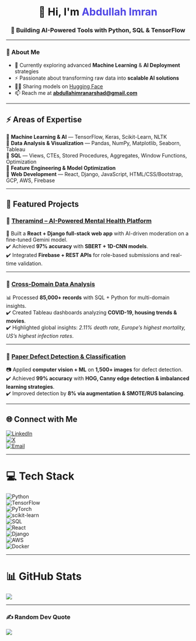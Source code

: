 <h1 align="center">👋 Hi, I'm <span style="color:#4F46E5">Abdullah Imran</span></h1>
<h3 align="center">🚀 Building AI-Powered Tools with Python, SQL & TensorFlow</h3>

---

### 🌟 About Me  
- 🌱 Currently exploring advanced **Machine Learning** & **AI Deployment** strategies  
- ⚡ Passionate about transforming raw data into **scalable AI solutions**  
- 🧑‍💻 Sharing models on [Hugging Face](https://huggingface.co/spaces/AbdullahImran)  
- 📫 Reach me at **abdullahimranarshad@gmail.com**  

---

## ⚡ Areas of Expertise  
🔹 **Machine Learning & AI** — TensorFlow, Keras, Scikit-Learn, NLTK  
🔹 **Data Analysis & Visualization** — Pandas, NumPy, Matplotlib, Seaborn, Tableau  
🔹 **SQL** — Views, CTEs, Stored Procedures, Aggregates, Window Functions, Optimization  
🔹 **Feature Engineering & Model Optimization**  
🔹 **Web Development** — React, Django, JavaScript, HTML/CSS/Bootstrap, GCP, AWS, Firebase  

---

## 🚀 Featured Projects  

### 🔹 [Theramind – AI-Powered Mental Health Platform](https://github.com/poetabdullah/theramind.git)  
🧠 Built a **React + Django full-stack web app** with AI-driven moderation on a fine-tuned Gemini model.  
✔️ Achieved **97% accuracy** with **SBERT + 1D-CNN models**.  
✔️ Integrated **Firebase + REST APIs** for role-based submissions and real-time validation.  

---

### 🔹 [Cross-Domain Data Analysis](https://github.com/poetabdullah/Cross-Domain-Data-Analysis-COVID-19-Housing-Movies.git)  
📊 Processed **85,000+ records** with SQL + Python for multi-domain insights.  
✔️ Created Tableau dashboards analyzing **COVID-19, housing trends & movies**.  
✔️ Highlighted global insights: *2.11% death rate, Europe’s highest mortality, US’s highest infection rates*.  

---

### 🔹 [Paper Defect Detection & Classification](https://github.com/poetabdullah/Paper-Defect-Detection-and-Classification.git)  
📷 Applied **computer vision + ML** on **1,500+ images** for defect detection.  
✔️ Achieved **99% accuracy** with **HOG, Canny edge detection & imbalanced learning strategies**.  
✔️ Improved detection by **8% via augmentation & SMOTE/RUS balancing**.  

---

## 🌐 Connect with Me  
[![LinkedIn](https://img.shields.io/badge/LinkedIn-%230077B5.svg?logo=linkedin&logoColor=white)](https://linkedin.com/in/abdullah--imran/)  
[![X](https://img.shields.io/badge/Twitter-black.svg?logo=X&logoColor=white)](https://x.com/AbdulaImran)  
[![Email](https://img.shields.io/badge/Email-D14836?logo=gmail&logoColor=white)](mailto:abdullahimranarshad@gmail.com)  

---

# 💻 Tech Stack  
<p align="center">
  
![Python](https://img.shields.io/badge/python-3670A0?style=for-the-badge&logo=python&logoColor=ffdd54)  
![TensorFlow](https://img.shields.io/badge/TensorFlow-%23FF6F00.svg?style=for-the-badge&logo=TensorFlow&logoColor=white)  
![PyTorch](https://img.shields.io/badge/PyTorch-%23EE4C2C.svg?style=for-the-badge&logo=PyTorch&logoColor=white)  
![scikit-learn](https://img.shields.io/badge/scikit--learn-%23F7931E.svg?style=for-the-badge&logo=scikit-learn&logoColor=white)  
![SQL](https://img.shields.io/badge/SQL-336791?style=for-the-badge&logo=postgresql&logoColor=white)  
![React](https://img.shields.io/badge/react-%2320232a.svg?style=for-the-badge&logo=react&logoColor=%2361DAFB)  
![Django](https://img.shields.io/badge/django-%23092E20.svg?style=for-the-badge&logo=django&logoColor=white)  
![AWS](https://img.shields.io/badge/AWS-%23FF9900.svg?style=for-the-badge&logo=amazon-aws&logoColor=white)  
![Docker](https://img.shields.io/badge/docker-%230db7ed.svg?style=for-the-badge&logo=docker&logoColor=white)  

</p>

---

# 📊 GitHub Stats  
![](https://github-readme-stats.vercel.app/api/top-langs/?username=poetabdullah&theme=tokyonight&hide_border=false&include_all_commits=true&count_private=true&layout=compact)  

---

### ✍️ Random Dev Quote  
![](https://quotes-github-readme.vercel.app/api?type=horizontal&theme=tokyonight)  
